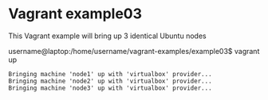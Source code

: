 # Vagrant example03

This Vagrant example will bring up 3 identical Ubuntu nodes  
  
username@laptop:/home/username/vagrant-examples/example03$ vagrant up  
```  
Bringing machine 'node1' up with 'virtualbox' provider...  
Bringing machine 'node2' up with 'virtualbox' provider...  
Bringing machine 'node3' up with 'virtualbox' provider...  
```  
